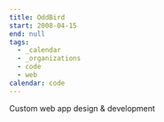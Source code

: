 ```yaml
---
title: OddBird
start: 2008-04-15
end: null
tags:
  - _calendar
  - _organizations
  - code
  - web
calendar: code
---
```


Custom web app design & development
